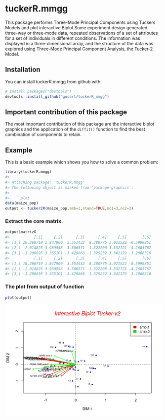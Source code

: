 
<!-- README.md is generated from README.Rmd. Please edit that file -->
tuckerR.mmgg
============

This package performs Three-Mode Principal Components using Tuckers Models and plot interactive Biplot.Some experiment design generated three-way or three-mode data, repeated observations of a set of attributes for a set of individuals in different conditions. The information was displayed in a three-dimensional array, and the structure of the data was explored using Three-Mode Principal Component Analysis, the Tucker-2 Model.

Installation
------------

You can install tuckerR.mmgg from github with:

``` r
# install.packages("devtools")
devtools::install_github("gusart/tuckerR_mmgg")
```

Important contribution of this package
--------------------------------------

The most important contribution of this package are the interactive biplot graphics and the application of the `diffit()` function to find the best combination of components to retain.

Example
-------

This is a basic example which shows you how to solve a common problem:

``` r
library(tuckerR.mmgg)
#> 
#> Attaching package: 'tuckerR.mmgg'
#> The following object is masked from 'package:graphics':
#> 
#>     plot
data(maize_pop)
output <- tucker2R(maize_pop,amb=2,stand=TRUE,nc1=3,nc2=3)
```

### Extract the core matrix.

``` r
output$matrizG  
#>           [,1]     [,2]      [,3]      [,4]     [,5]       [,6]
#> [1,] 10.260719 1.847900  3.553432  8.380775 3.021522 -0.5999851
#> [2,] -2.014825 3.989558  3.306571 -1.322206 3.332721 -4.2685767
#> [3,] -1.290695 3.355101 -3.429868  1.325232 3.341179  3.2866310
#>           [,1]     [,2]      [,3]      [,4]     [,5]       [,6]
#> [1,] 10.260719 1.847900  3.553432  8.380775 3.021522 -0.5999851
#> [2,] -2.014825 3.989558  3.306571 -1.322206 3.332721 -4.2685767
#> [3,] -1.290695 3.355101 -3.429868  1.325232 3.341179  3.2866310
```

### The plot from output of function

``` r
plot(output) 
```

![](./tools/graphics-1.png)

